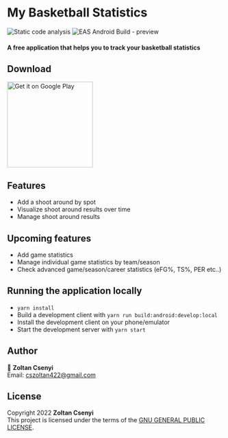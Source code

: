 # My Basketball Statistics
![Static code analysis](https://github.com/cszoltan422/my-basketball-statistics/actions/workflows/static-code-analysis.yml/badge.svg)
![EAS Android Build - preview](https://github.com/cszoltan422/my-basketball-statistics/actions/workflows/expo-build-preview.yml/badge.svg)
#### A free application that helps you to track your basketball statistics

## Download
<a href='https://play.google.com/store/apps/details?id=###todo'>
  <img width="200px" alt='Get it on Google Play' src='https://play.google.com/intl/en_us/badges/images/generic/en_badge_web_generic.png' />
</a>

## Features
 - Add a shoot around by spot
 - Visualize shoot around results over time
 - Manage shoot around results

## Upcoming features
 - Add game statistics
 - Manage individual game statistics by team/season
 - Check advanced game/season/career statistics (eFG%, TS%, PER etc..)

## Running the application locally
 - `yarn install`
 - Build a development client with `yarn run build:android:develop:local`
 - Install the development client on your phone/emulator
 - Start the development server with `yarn start`

## Author
👤 **Zoltan Csenyi** \
Email: [cszoltan422@gmail.com](mailto:cszoltan422@gmail.com)

## License
Copyright 2022 **Zoltan Csenyi** \
This project is licensed under the terms of the [GNU GENERAL PUBLIC LICENSE](LICENSE.md).
